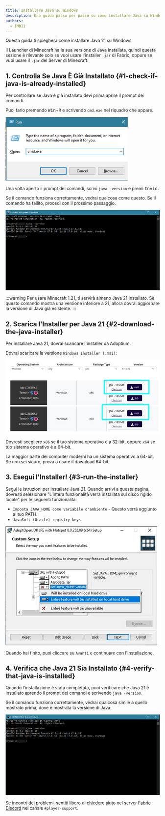 ```yaml
---
title: Installare Java su Windows
description: Una guida passo per passo su come installare Java su Windows.
authors:
  - IMB11
---
```


Questa guida ti spiegherà come installare Java 21 su Windows.

Il Launcher di Minecraft ha la sua versione di Java installata, quindi questa sezione è rilevante solo se vuoi usare l'installer `.jar` di Fabric, oppure se vuoi usare il `.jar` del Server di Minecraft.

## 1. Controlla Se Java È Già Installato {#1-check-if-java-is-already-installed}

Per controllare se Java è già installato devi prima aprire il prompt dei comandi.

Puoi farlo premendo <kbd>Win</kbd>+<kbd>R</kbd> e scrivendo `cmd.exe` nel riquadro che appare.

![Dialogo Esegui su Windows che mostra "cmd.exe" scritto nella barra](/assets/players/installing-java/windows-run-dialog.png)

Una volta aperto il prompt dei comandi, scrivi `java -version` e premi <kbd>Invio</kbd>.

Se il comando funziona correttamente, vedrai qualcosa come questo. Se il comando ha fallito, procedi con il prossimo passaggio.

![Il prompt dei comandi con scritto "java -version"](/assets/players/installing-java/windows-java-version.png)

:::warning
Per usare Minecraft 1.21, ti servirà almeno Java 21 installato. Se questo comando mostra una versione inferiore a 21, allora dovrai aggiornare la versione di Java già esistente.
:::

## 2. Scarica l'Installer per Java 21 {#2-download-the-java-installer}

Per installare Java 21, dovrai scaricare l'installer da Adoptium.

Dovrai scaricare la versione `Windows Installer (.msi)`:

![La pagina di download di Adoptium con Windows Installer (.msi) evidenziato](/assets/players/installing-java/windows-download-java.png)

Dovresti scegliere `x86` se il tuo sistema operativo è a 32-bit, oppure `x64` se tuo sistema operativo è a 64-bit.

La maggior parte dei computer moderni ha un sistema operativo a 64-bit. Se non sei sicuro, prova a usare il download 64-bit.

## 3. Esegui l'Installer! {#3-run-the-installer}

Segui le istruzioni per installare Java 21. Quando arrivi a questa pagina, dovresti selezionare "L'intera funzionalità verrà installata sul disco rigido locale" per le seguenti funzionalità:

- `Imposta JAVA_HOME come variabile d'ambiente` - Questo verrà aggiunto al tuo PATH.
- `JavaSoft (Oracle) registry keys`

![Installer Java 21 con "Set JAVA_HOME variable" e "JavaSoft (Oracle) registry keys" evidenziati](/assets/players/installing-java/windows-wizard-screenshot.png)

Quando hai finito, puoi cliccare su `Avanti` e continuare con l'installazione.

## 4. Verifica che Java 21 Sia Installato {#4-verify-that-java-is-installed}

Quando l'installazione è stata completata, puoi verificare che Java 21 è installato aprendo il prompt dei comandi e scrivendo `java -version`.

Se il comando funziona correttamente, vedrai qualcosa simile a quello mostrato prima, dove è mostrata la versione di Java:

![Il prompt dei comandi con scritto "java -version"](/assets/players/installing-java/windows-java-version.png)

Se incontri dei problemi, sentiti libero di chiedere aiuto nel server [Fabric Discord](https://discord.gg/v6v4pMv) nel canale `#player-support`.
